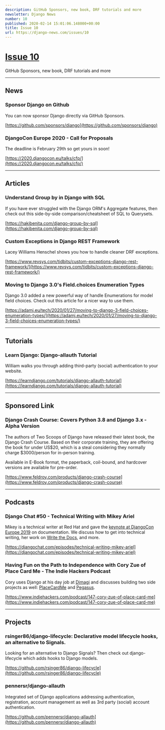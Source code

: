 ```yaml
---
description: GitHub Sponsors, new book, DRF tutorials and more
newsletter: Django News
number: 10
published: 2020-02-14 15:01:06.148000+00:00
title: Issue 10
url: https://django-news.com/issues/10
---
```


# [Issue 10](https://django-news.com/issues/10)

GitHub Sponsors, new book, DRF tutorials and more

----

## News

### Sponsor Django on Github

<p>You can now sponsor Django directly via GitHub Sponsors.</p>

[https://github.com/sponsors/django](https://github.com/sponsors/django)

### DjangoCon Europe 2020 - Call for Proposals

<p>The deadline is February 29th so get yours in soon!</p>

[https://2020.djangocon.eu/talks/cfp/](https://2020.djangocon.eu/talks/cfp/)

----

## Articles

### Understand Group by in Django with SQL

<p>If you have ever struggled with the Django ORM's Aggregate features, then check out this side-by-side comparison/cheatsheet of SQL to Querysets.</p>

[https://hakibenita.com/django-group-by-sql](https://hakibenita.com/django-group-by-sql)

### Custom Exceptions in Django REST Framework

<p>Lacey Williams Henschel shows you how to handle cleaner DRF exceptions.</p>

[https://www.revsys.com/tidbits/custom-exceptions-django-rest-framework/](https://www.revsys.com/tidbits/custom-exceptions-django-rest-framework/)

### Moving to Django 3.0's Field.choices Enumeration Types

<p>Django 3.0 added a new powerful way of handle Enumerations for model field choices. Check out this article for a nicer way to use them.</p>

[https://adamj.eu/tech/2020/01/27/moving-to-django-3-field-choices-enumeration-types/](https://adamj.eu/tech/2020/01/27/moving-to-django-3-field-choices-enumeration-types/)

----

## Tutorials

### Learn Django: Django-allauth Tutorial

<p>William walks you through adding third-party (social) authentication to your website.</p>

[https://learndjango.com/tutorials/django-allauth-tutorial](https://learndjango.com/tutorials/django-allauth-tutorial)

----

## Sponsored Link

### Django Crash Course: Covers Python 3.8 and Django 3.x - Alpha Version

<p>The authors of Two Scoops of Django have released their latest book, the Django Crash Course.  Based on their corporate training, they are offering the book for under US$20, which is a steal considering they normally charge $3000/person for in-person training.</p>

<p>Available in E-Book format, the paperback, coil-bound, and hardcover versions are available for pre-order.</p>

[https://www.feldroy.com/products/django-crash-course](https://www.feldroy.com/products/django-crash-course)

----

## Podcasts

### Django Chat #50 - Technical Writing with Mikey Ariel

<p>Mikey is a technical writer at Red Hat and gave the <a href="https://cur.at/Fc4BIM7">keynote at DjangoCon Europe 2019</a> on documentation. We discuss how to get into technical writing, her work on <a href="https://cur.at/eV18yU">Write the Docs</a>, and more.</p>

[https://djangochat.com/episodes/technical-writing-mikey-ariel](https://djangochat.com/episodes/technical-writing-mikey-ariel)

### Having Fun on the Path to Independence with Cory Zue of Place Card Me - The Indie Hackers Podcast

<p>Cory uses Django at his day job at <a href="https://cur.at/OLz1Tgl">Dimagi</a> and discusses building two side projects as well: <a href="https://cur.at/m8oXVmh">PlaceCardMe</a> and <a href="https://cur.at/e51GQsv">Pegasus</a>.</p>

[https://www.indiehackers.com/podcast/147-cory-zue-of-place-card-me](https://www.indiehackers.com/podcast/147-cory-zue-of-place-card-me)

----

## Projects

### rsinger86/django-lifecycle: Declarative model lifecycle hooks, an alternative to Signals.

<p>Looking for an alternative to Django Signals? Then check out django-lifecycle which adds hooks to Django models.</p>

[https://github.com/rsinger86/django-lifecycle](https://github.com/rsinger86/django-lifecycle)

### pennersr/django-allauth

<p>Integrated set of Django applications addressing authentication, registration, account management as well as 3rd party (social) account authentication.</p>

[https://github.com/pennersr/django-allauth](https://github.com/pennersr/django-allauth)